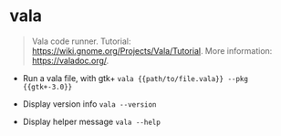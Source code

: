 # vala
> Vala code runner.
> Tutorial: <https://wiki.gnome.org/Projects/Vala/Tutorial>.
> More information: <https://valadoc.org/>.

- Run a vala file, with gtk+
`vala {{path/to/file.vala}} --pkg {{gtk+-3.0}}`

- Display version info
`vala --version`

- Display helper message
`vala --help`
